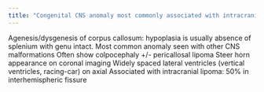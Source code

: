 ```yaml
---
title: "Congenital CNS anomaly most commonly associated with intracranial lipoma:"
---
```

Agenesis/dysgenesis of corpus callosum: hypoplasia is usually absence of splenium with genu intact.
Most common anomaly seen with other CNS malformations
Often show colpocephaly +/- pericallosal lipoma
Steer horn appearance on coronal imaging
Widely spaced lateral ventricles (vertical ventricles, racing-car) on axial
Associated with intracranial lipoma: 50% in interhemispheric fissure


